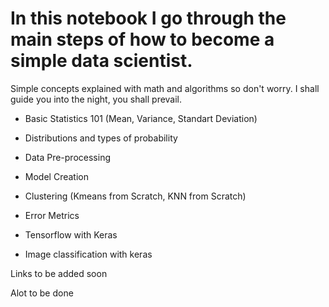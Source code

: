 # In this notebook I go through the main steps of how to become a simple data scientist.

Simple concepts explained with math and algorithms so don't worry. I shall guide you into the night, you shall prevail.


 * Basic Statistics 101 (Mean, Variance, Standart Deviation)

 * Distributions and types of probability
 
 * Data Pre-processing

 * Model Creation
 
 * Clustering (Kmeans from Scratch, KNN from Scratch)
 
 * Error Metrics
 
 * Tensorflow with Keras
 
 * Image classification with keras


Links to be added soon

Alot to be done
